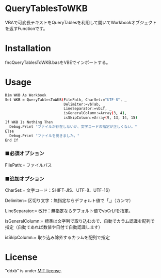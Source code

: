 # QueryTablesToWKB

VBAで可変長テキストをQueryTablesを利用して開いてWorkbookオブジェクトを返すFunctionです。

# Installation

fncQueryTablesToWKB.basをVBEでインポートする。

# Usage

```bash
Dim WKB As Workbook
Set WKB = QueryTablesToWKB(FilePath, CharSet:="UTF-8", _
                           Delimiter:=vbTab, _
                           LineSeparator:=vbLf, _
                           isGeneralColumn:=Array(3, 4), _
                           isSkipColumn:=Array(9, 13, 14, 15)
If WKB Is Nothing Then
  Debug.Print "ファイルが存在しないか、文字コードの指定が正しくない。"
Else
  Debug.Print "ファイルを開きました。"
End If
```

### ■必須オプション
FilePath:= ファイルパス

### ■追加オプション
CharSet:= 文字コード：SHIFT-JIS、UTF-8、UTF-16）

Delimiter:= 区切り文字：無指定ならデフォルト値で「,」（カンマ）

LineSeparator:= 改行：無指定ならデフォルト値でvbCrLfを指定。

isGeneralColumn:= 標準は文字列で取り込むので、自動でカラム認識を配列で指定（自動であれば数値や日付で自動認識します）

isSkipColumn:= 取り込み除外するカラムを配列で指定

# License
"ddxb" is under [MIT license](https://en.wikipedia.org/wiki/MIT_License).

